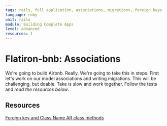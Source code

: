 ```yaml
---
tags: rails, full application, associations, migrations, foreign keys
language: ruby
unit: rails
module: Building Complete Apps
level: advanced
resources: 1
---
```


# Flatiron-bnb: Associations

We're going to build Airbnb. Really. We're going to take this in steps. First let's work on our model associations and writing migrations. This will be challenging, but doable. Take is slow and work together. Follow the tests and <em>read the resources below</em>.

## Resources

[Foreign key and Class Name AR class methods](http://api.rubyonrails.org/classes/ActiveRecord/Associations/ClassMethods.html)
